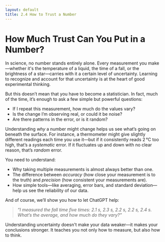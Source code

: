 ```yaml
---
layout: default
title: 2.4 How to Trust a Number
---
```


# How Much Trust Can You Put in a Number?

In science, no number stands entirely alone. Every measurement you make—whether it's the temperature of a liquid, the time of a fall, or the brightness of a star—carries with it a certain level of uncertainty. Learning to recognize and account for that uncertainty is at the heart of good experimental thinking.

But this doesn’t mean that you have to become a statistician. In fact, much of the time, it’s enough to ask a few simple but powerful questions:

- If I repeat this measurement, how much do the values vary?
- Is the change I’m observing real, or could it be noise?
- Are there patterns in the error, or is it random?

Understanding *why* a number might change helps us see what’s going on beneath the surface. For instance, a thermometer might give slightly different readings each time you use it—but if it consistently reads 2 °C too high, that’s a *systematic* error. If it fluctuates up and down with no clear reason, that’s *random* error.

You need to understand:

- Why taking multiple measurements is almost always better than one.
- The difference between *accuracy* (how close your measurement is to the truth) and *precision* (how consistent your measurements are).
- How simple tools—like averaging, error bars, and standard deviation—help us see the reliability of our data.

And of course, we’ll show you how to let ChatGPT help:

> *“I measured the fall time five times: 2.1 s, 2.3 s, 2.2 s, 2.2 s, 2.4 s. What’s the average, and how much do they vary?”*

Understanding uncertainty doesn't make your data weaker—it makes your conclusions stronger. It teaches you not only how to measure, but also how to think.
